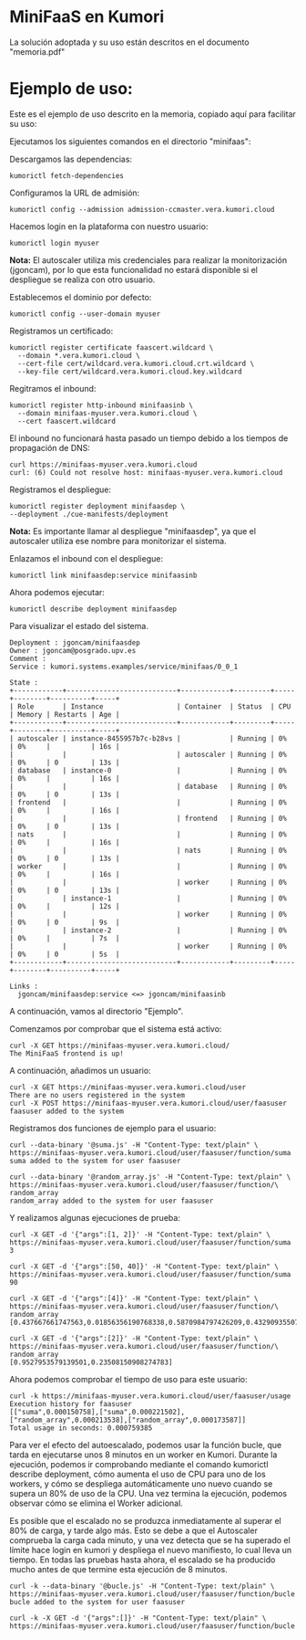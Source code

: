 # MiniFaaS en Kumori
La solución adoptada y su uso están descritos en el documento "memoria.pdf"

# Ejemplo de uso:
Este es el ejemplo de uso descrito en la memoria, copiado aquí para facilitar su uso:

Ejecutamos los siguientes comandos en el directorio "minifaas":

Descargamos las dependencias:

```kumorictl fetch-dependencies```

Configuramos la URL de admisión:

```kumorictl config --admission admission-ccmaster.vera.kumori.cloud```

Hacemos login en la plataforma con nuestro usuario:

```kumorictl login myuser```

**Nota:** El autoscaler utiliza mis credenciales para realizar la monitorización (jgoncam), por lo que esta funcionalidad no estará disponible si el despliegue se realiza con otro usuario.

Establecemos el dominio por defecto:

```kumorictl config --user-domain myuser```

Registramos un certificado:

```
kumorictl register certificate faascert.wildcard \
  --domain *.vera.kumori.cloud \
  --cert-file cert/wildcard.vera.kumori.cloud.crt.wildcard \
  --key-file cert/wildcard.vera.kumori.cloud.key.wildcard
  ```
  
Regitramos el inbound:

```
kumorictl register http-inbound minifaasinb \
  --domain minifaas-myuser.vera.kumori.cloud \
  --cert faascert.wildcard
  ```
  
El inbound no funcionará hasta pasado un tiempo debido a los tiempos de propagación de DNS:

```
curl https://minifaas-myuser.vera.kumori.cloud
curl: (6) Could not resolve host: minifaas-myuser.vera.kumori.cloud
```

Registramos el despliegue:

```
kumorictl register deployment minifaasdep \
--deployment ./cue-manifests/deployment
```

**Nota:** Es importante llamar al despliegue "minifaasdep", ya que el autoscaler utiliza ese nombre para monitorizar el sistema.

Enlazamos el inbound con el despliegue:

```kumorictl link minifaasdep:service minifaasinb```

Ahora podemos ejecutar:

```kumorictl describe deployment minifaasdep```

Para visualizar el estado del sistema.

```
Deployment : jgoncam/minifaasdep
Owner : jgoncam@posgrado.upv.es
Comment : 
Service : kumori.systems.examples/service/minifaas/0_0_1

State :
+------------+---------------------------+------------+---------+-----+--------+----------+-----+
| Role       | Instance                  | Container  | Status  | CPU | Memory | Restarts | Age |
+------------+---------------------------+------------+---------+-----+--------+----------+-----+
| autoscaler | instance-8455957b7c-b28vs |            | Running | 0%  | 0%     |          | 16s |
|            |                           | autoscaler | Running | 0%  | 0%     | 0        | 13s |
| database   | instance-0                |            | Running | 0%  | 0%     |          | 16s |
|            |                           | database   | Running | 0%  | 0%     | 0        | 13s |
| frontend   |                           |            | Running | 0%  | 0%     |          | 16s |
|            |                           | frontend   | Running | 0%  | 0%     | 0        | 13s |
| nats       |                           |            | Running | 0%  | 0%     |          | 16s |
|            |                           | nats       | Running | 0%  | 0%     | 0        | 13s |
| worker     |                           |            | Running | 0%  | 0%     |          | 16s |
|            |                           | worker     | Running | 0%  | 0%     | 0        | 13s |
|            | instance-1                |            | Running | 0%  | 0%     |          | 12s |
|            |                           | worker     | Running | 0%  | 0%     | 0        | 9s  |
|            | instance-2                |            | Running | 0%  | 0%     |          | 7s  |
|            |                           | worker     | Running | 0%  | 0%     | 0        | 5s  |
+------------+---------------------------+------------+---------+-----+--------+----------+-----+

Links :
  jgoncam/minifaasdep:service <=> jgoncam/minifaasinb
  ```

A continuación, vamos al directorio "Ejemplo".

Comenzamos por comprobar que el sistema está activo:

```
curl -X GET https://minifaas-myuser.vera.kumori.cloud/
The MiniFaaS frontend is up!
```

A continuación, añadimos un usuario:

```
curl -X GET https://minifaas-myuser.vera.kumori.cloud/user
There are no users registered in the system
curl -X POST https://minifaas-myuser.vera.kumori.cloud/user/faasuser
faasuser added to the system
```

Registramos dos funciones de ejemplo para el usuario:

```
curl --data-binary '@suma.js' -H "Content-Type: text/plain" \
https://minifaas-myuser.vera.kumori.cloud/user/faasuser/function/suma
suma added to the system for user faasuser

curl --data-binary '@random_array.js' -H "Content-Type: text/plain" \
https://minifaas-myuser.vera.kumori.cloud/user/faasuser/function/\
random_array
random_array added to the system for user faasuser
```

Y realizamos algunas ejecuciones de prueba:

```
curl -X GET -d '{"args":[1, 2]}' -H "Content-Type: text/plain" \
https://minifaas-myuser.vera.kumori.cloud/user/faasuser/function/suma
3

curl -X GET -d '{"args":[50, 40]}' -H "Content-Type: text/plain" \
https://minifaas-myuser.vera.kumori.cloud/user/faasuser/function/suma
90

curl -X GET -d '{"args":[4]}' -H "Content-Type: text/plain" \
https://minifaas-myuser.vera.kumori.cloud/user/faasuser/function/\
random_array
[0.437667661747563,0.01856356190768338,0.5870984797426209,0.4329093550785834]

curl -X GET -d '{"args":[2]}' -H "Content-Type: text/plain" \
https://minifaas-myuser.vera.kumori.cloud/user/faasuser/function/\
random_array
[0.9527953579139501,0.23508150908274783]
```

Ahora podemos comprobar el tiempo de uso para este usuario:

```
curl -k https://minifaas-myuser.vera.kumori.cloud/user/faasuser/usage
Execution history for faasuser
[["suma",0.000150758],["suma",0.000221502],
["random_array",0.000213538],["random_array",0.000173587]]
Total usage in seconds: 0.000759385
```

Para ver el efecto del autoescalado, podemos usar la función bucle, que tarda en ejecutarse unos 8 minutos en un worker en Kumori. Durante la ejecución, podemos ir comprobando mediante el comando kumorictl describe deployment, cómo aumenta el uso de CPU para uno de los workers, y cómo se despliega automáticamente uno nuevo cuando se supera un 80\% de uso de la CPU. Una vez termina la ejecución, podemos observar cómo se elimina el Worker adicional.

Es posible que el escalado no se produzca inmediatamente al superar el 80\% de carga, y tarde algo más. Esto se debe a que el Autoscaler comprueba la carga cada minuto, y una vez detecta que se ha superado el límite hace login en kumori y despliega el nuevo manifiesto, lo cual lleva un tiempo. En todas las pruebas hasta ahora, el escalado se ha producido mucho antes de que termine esta ejecución de 8 minutos.

```
curl -k --data-binary '@bucle.js' -H "Content-Type: text/plain" \
https://minifaas-myuser.vera.kumori.cloud/user/faasuser/function/bucle
bucle added to the system for user faasuser

curl -k -X GET -d '{"args":[]}' -H "Content-Type: text/plain" \
https://minifaas-myuser.vera.kumori.cloud/user/faasuser/function/bucle
```
